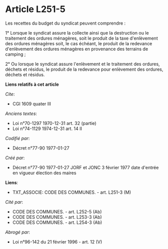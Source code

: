 # Article L251-5

Les recettes du budget du syndicat peuvent comprendre :

1° Lorsque le syndicat assure la collecte ainsi que la destruction ou le traitement des ordures ménagères, soit le produit de
la taxe d'enlèvement des ordures ménagères soit, le cas échéant, le produit de la redevance d'enlèvement des ordures
ménagères en provenance des terrains de camping ; 

2° Ou lorsque le syndicat assure l'enlèvement et le traitement des ordures, déchets et résidus, le produit de la redevance
pour enlèvement des ordures, déchets et résidus.

**Liens relatifs à cet article**

_Cite_:

  - CGI 1609 quater III

_Anciens textes_:

  - Loi n°70-1297 1970-12-31 art. 32 (partie)
  - Loi n°74-1129 1974-12-31 art. 14 II

_Codifié par_:

  - Décret n°77-90 1977-01-27

_Créé par_:

  - Décret n°77-90 1977-01-27 JORF et JONC 3 février 1977 date d'entrée en vigueur élection des maires

**Liens**:

  - TXT_ASSOCIE: CODE DES COMMUNES. - art. L251-3 (M)

_Cité par_:

  - CODE DES COMMUNES. - art. L252-5 (Ab)
  - CODE DES COMMUNES. - art. L253-3 (Ab)
  - CODE DES COMMUNES. - art. L254-3 (Ab)

_Abrogé par_:

  - Loi n°96-142 du 21 février 1996 - art. 12 (V)
